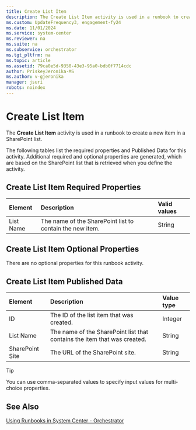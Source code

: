 ```yaml
---
title: Create List Item
description: The Create List Item activity is used in a runbook to create a new item in a SharePoint list.
ms.custom: UpdateFrequency3, engagement-fy24
ms.date: 11/01/2024
ms.service: system-center
ms.reviewer: na
ms.suite: na
ms.subservice: orchestrator
ms.tgt_pltfrm: na
ms.topic: article
ms.assetid: 79ca0e5d-9350-43e3-95a0-bdb0f7714cdc
author: PriskeyJeronika-MS
ms.author: v-gjeronika
manager: jsuri
robots: noindex
---
```

# Create List Item

The **Create List Item** activity is used in a runbook to create a new item in a SharePoint list.

The following tables list the required properties and Published Data for this activity. Additional required and optional properties are generated, which are based on the SharePoint list that is retrieved when you define the activity.

## Create List Item Required Properties

| **Element** | **Description**   | **Valid values** |
|:---|:---|:---|
| List Name   | The name of the SharePoint list to contain the new item. | String   |

## Create List Item Optional Properties

There are no optional properties for this runbook activity.

## Create List Item Published Data

| **Element**   | **Description**   | **Value type** |
|:---|:---|:---|
| ID   | The ID of the list item that was created.   | Integer   |
| List Name   | The name of the SharePoint list that contains the item that was created. | String   |
| SharePoint Site | The URL of the SharePoint site.   | String   |

>[!Tip]
> You can use comma-separated values to specify input values for multi-choice properties.

## See Also

[Using Runbooks in System Center - Orchestrator](design-and-build-runbooks.md)
